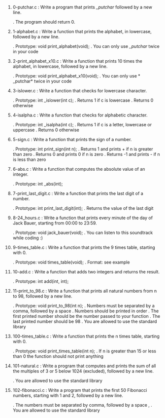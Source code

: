 1. 0-putchar.c : Write a program that prints *_putchar* followed by a new line.

	. The program should return 0.

2. 1-alphabet.c : Write a function that prints the alphabet, in lowercase, followed by a new line.

	. Prototype: void print_alphabet(void);
	. You can only use *_putchar* twice in your code

3. 2-print_alphabet_x10.c : Write a function that prints 10 times the alphabet, in lowercase, followed by a new line.

	. Prototype: void print_alphabet_x10(void);
	. You can only use * _putchar* twice in your code

4. 3-islower.c : Write a function that checks for lowercase character.

	. Prototype: int _islower(int c);
	. Returns 1 if c is lowercase
	. Returns 0 otherwise

5. 4-isalpha.c : Write a function that checks for alphabetic character.

	. Prototype: int _isalpha(int c);
	. Returns 1 if c is a letter, lowercase or uppercase
	. Returns 0 otherwise

6. 5-sign.c : Write a function that prints the sign of a number.

	. Prototype: int print_sign(int n);
	. Returns 1 and prints + if n is greater than zero
	. Returns 0 and prints 0 if n is zero
	. Returns -1 and prints - if n is less than zero

7. 6-abs.c : Write a function that computes the absolute value of an integer.

	. Prototype: int _abs(int);

8. 7-print_last_digit.c : Write a function that prints the last digit of a number.

	. Prototype: int print_last_digit(int);
	. Returns the value of the last digit

9. 8-24_hours.c : Write a function that prints every minute of the day of Jack Bauer, starting from 00:00 to 23:59.

	. Prototype: void jack_bauer(void);
	. You can listen to this soundtrack while coding :)
	
10. 9-times_table.c : Write a function that prints the 9 times table, starting with 0.

	. Prototype: void times_table(void);
	. Format: see example

11. 10-add.c : Write a function that adds two integers and returns the result.

	. Prototype: int add(int, int);

12. 11-print_to_98.c : Write a function that prints all natural numbers from n to 98, followed by a new line.

	. Prototype: void print_to_98(int n);
	. Numbers must be separated by a comma, followed by a space
	. Numbers should be printed in order
	. The first printed number should be the number passed to your function
	. The last printed number should be 98
	. You are allowed to use the standard library

13. 100-times_table.c : Write a function that prints the n times table, starting with 0.

	. Prototype: void print_times_table(int n);
	. If n is greater than 15 or less than 0 the function should not print anything

14. 101-natural.c : Write a program that computes and prints the sum of all the multiples of 3 or 5 below 1024 (excluded), followed by a new line.

	. You are allowed to use the standard library

15. 102-fibonacci.c : Write a program that prints the first 50 Fibonacci numbers, starting with 1 and 2, followed by a new line.

	. The numbers must be separated by comma, followed by a space , 
	. You are allowed to use the standard library

